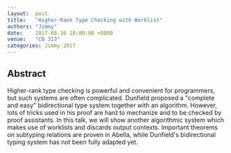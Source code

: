 ```yaml
--- 
layout:  post 
title:   "Higher-Rank Type Checking with Worklist"
authors: "Jimmy"
date:    2017-08-16 10:00:00 +0800
venue:   "CB 313"
categories: Jimmy 2017
--- 
```

## Abstract

Higher-rank type checking is powerful and convenient for programmers, but
such
systems are often complicated. Dunfield proposed a "complete and easy"
bidirectional type system together with an algorithm. However, lots of
tricks
used in his proof are hard to mechanize and to be checked by proof
assistants.
In this talk, we will show another algorithmic system which makes use of
worklists and discards output contexts. Important theorems on subtyping
relations are proven in Abella, while Dunfield's bidirectional typing
system has
not been fully adapted yet.


